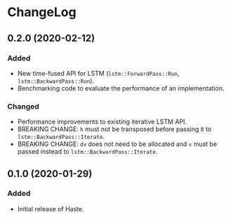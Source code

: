 # ChangeLog

## 0.2.0 (2020-02-12)
### Added
- New time-fused API for LSTM (`lstm::ForwardPass::Run`, `lstm::BackwardPass::Run`).
- Benchmarking code to evaluate the performance of an implementation.

### Changed
- Performance improvements to existing iterative LSTM API.
- BREAKING CHANGE: `h` must not be transposed before passing it to `lstm::BackwardPass::Iterate`.
- BREAKING CHANGE: `dv` does not need to be allocated and `v` must be passed instead to `lstm::BackwardPass::Iterate`.

## 0.1.0 (2020-01-29)
### Added
- Initial release of Haste.
